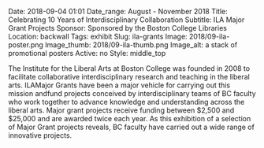 Date: 2018-09-04 01:01 
Date_range: August - November 2018
Title: Celebrating 10 Years of Interdisciplinary Collaboration
Subtitle: ILA Major Grant Projects
Sponsor: Sponsored by the Boston College Libraries
Location: backwall
Tags: exhibit
Slug: ila-grants
Image: 2018/09-ila-poster.png
Image_thumb: 2018/09-ila-thumb.png
Image_alt: a stack of promotional posters
Active: no
Style: middle_top

The Institute for the Liberal Arts at Boston College was founded in 2008 to facilitate collaborative interdisciplinary research and teaching in the liberal arts. ILAMajor Grants have been a major vehicle for carrying out this mission andfund projects conceived by interdisciplinary teams of BC faculty who work together to advance knowledge and understanding across the liberal arts. Major grant projects receive funding between $2,500 and $25,000 and are awarded twice each year. As this exhibition of a selection of Major Grant projects reveals, BC faculty have carried out a wide range of innovative projects. 
